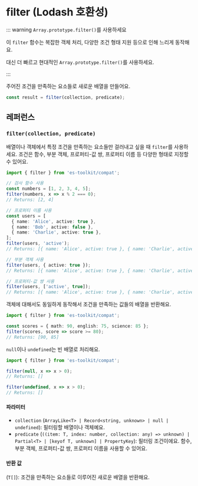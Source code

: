 # filter (Lodash 호환성)

::: warning `Array.prototype.filter()`를 사용하세요

이 `filter` 함수는 복잡한 객체 처리, 다양한 조건 형태 지원 등으로 인해 느리게 동작해요.

대신 더 빠르고 현대적인 `Array.prototype.filter()`를 사용하세요.

:::

주어진 조건을 만족하는 요소들로 새로운 배열을 만들어요.

```typescript
const result = filter(collection, predicate);
```

## 레퍼런스

### `filter(collection, predicate)`

배열이나 객체에서 특정 조건을 만족하는 요소들만 걸러내고 싶을 때 `filter`를 사용하세요. 조건은 함수, 부분 객체, 프로퍼티-값 쌍, 프로퍼티 이름 등 다양한 형태로 지정할 수 있어요.

```typescript
import { filter } from 'es-toolkit/compat';

// 검사 함수 사용
const numbers = [1, 2, 3, 4, 5];
filter(numbers, x => x % 2 === 0);
// Returns: [2, 4]

// 프로퍼티 이름 사용
const users = [
  { name: 'Alice', active: true },
  { name: 'Bob', active: false },
  { name: 'Charlie', active: true },
];
filter(users, 'active');
// Returns: [{ name: 'Alice', active: true }, { name: 'Charlie', active: true }]

// 부분 객체 사용
filter(users, { active: true });
// Returns: [{ name: 'Alice', active: true }, { name: 'Charlie', active: true }]

// 프로퍼티-값 쌍 사용
filter(users, ['active', true]);
// Returns: [{ name: 'Alice', active: true }, { name: 'Charlie', active: true }]
```

객체에 대해서도 동일하게 동작해서 조건을 만족하는 값들의 배열을 반환해요.

```typescript
import { filter } from 'es-toolkit/compat';

const scores = { math: 90, english: 75, science: 85 };
filter(scores, score => score >= 80);
// Returns: [90, 85]
```

`null`이나 `undefined`는 빈 배열로 처리해요.

```typescript
import { filter } from 'es-toolkit/compat';

filter(null, x => x > 0);
// Returns: []

filter(undefined, x => x > 0);
// Returns: []
```

#### 파라미터

- `collection` (`ArrayLike<T> | Record<string, unknown> | null | undefined`): 필터링할 배열이나 객체예요.
- `predicate` (`((item: T, index: number, collection: any) => unknown) | Partial<T> | [keyof T, unknown] | PropertyKey`): 필터링 조건이에요. 함수, 부분 객체, 프로퍼티-값 쌍, 프로퍼티 이름을 사용할 수 있어요.

#### 반환 값

(`T[]`): 조건을 만족하는 요소들로 이루어진 새로운 배열을 반환해요.

